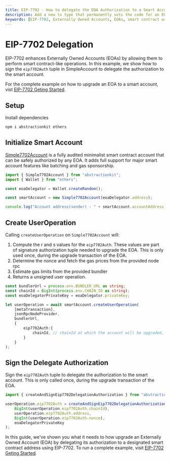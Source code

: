 ```yaml
---
title: EIP-7702 - How to delegate the EOA Authorization to a Smart Account  
description: Add a new tx type that permanently sets the code for an EOA
keywords: [EIP-7702, Externally Owned Accounts, EOAs, smart contract wallets, Ethereum, ERC-4337, batching, sponsorship, privilege de-escalation]
---
```

# EIP-7702 Delegation

EIP-7702 enhances Externally Owned Accounts (EOAs) by allowing them to perform smart contract-like operations. In this example, we show how 
to sign the `eip7702Auth` tuple in SimpleAccount to delegate the authorization to the smart account.

For the complete example on how to upgrade an EOA to a smart account, vist [EIP-7702 Geting Started](/wallet/guides/getting-started-eip-7702).

## Setup

Install dependencies

```bash
npm i abstractionkit ethers
```

## Initialize Smart Account


[Simple7702Account](/wallet/abstractionkit/simple-7702-account) is a fully audited minimalist smart contract account 
that can be safely authorized by any EOA. It adds full support for major smart account features like batching and gas sponsorship.

```ts title="index.ts"
import { Simple7702Account } from "abstractionkit";
import { Wallet } from "ethers";

const eoaDelegator = Wallet.createRandom();

const smartAccount = new Simple7702Account(eoaDelegator.address);

console.log("Account address(sender) : " + smartAccount.accountAddress);
```

## Create UserOperation
Calling `createUserOperation` on `Simple7702Account` will:

1. Compute the r and s values for the `eip7702Auth`. These values are part of signature authorization tuple needed to upgrade the EOA. 
This is only used once, during the upgrade transaction of the EOA.
2. Determine the nonce and fetch the gas prices from the provided node rpc
3. Estimate gas limits from the provided bundler
4. Returns a unsigned user operation.

```ts title="index.ts"
const bundlerUrl = process.env.BUNDLER_URL as string;
const chainId = BigInt(process.env.CHAIN_ID as string);
const eoaDelegatorPrivateKey = eoaDelegator.privateKey;

let userOperation = await smartAccount.createUserOperation(
    [metaTransaction],
    jsonRpcNodeProvider,
    bundlerUrl,
    {
        eip7702Auth:{
            chainId, // chainId at which the account will be upgraded, which is needed in EIP-7702
        }
    }
);
```

## Sign the Delegate Authorization

Sign the `eip7702Auth` tuple to delegate the authorization to the smart account. This is only called once, during the upgrade transaction of the EOA.

```ts
import { createAndSignEip7702DelegationAuthorization } from "abstractionkit";

userOperation.eip7702Auth = createAndSignEip7702DelegationAuthorization(
    BigInt(userOperation.eip7702Auth.chainId),
    userOperation.eip7702Auth.address,
    BigInt(userOperation.eip7702Auth.nonce),
    eoaDelegatorPrivateKey
);
```


In this guide, we've shown you what it needs to how upgrade an Externally Owned Account (EOA) by delegating its authorization to a designated smart contract address using EIP-7702. To run a complete example, visit [EIP-7702 Geting Started](/wallet/guides/getting-started-eip-7702).